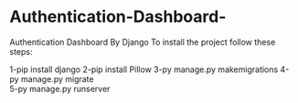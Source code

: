 # Authentication-Dashboard-
Authentication Dashboard By Django
To install the project follow these steps:

1-pip install django
2-pip install Pillow
3-py manage.py makemigrations
4-py manage.py migrate  
5-py manage.py runserver







